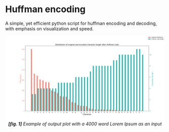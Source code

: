 # Huffman encoding

A simple, yet efficient python script for huffman encoding and decoding, with emphasis on visualization and speed.

<p align="center">
  <img src="./Figure_1.png"/>
  <i><b>[fig. 1]</b> Example of output plot with a 4000 word Lorem Ipsum as an input</i>
</p>
